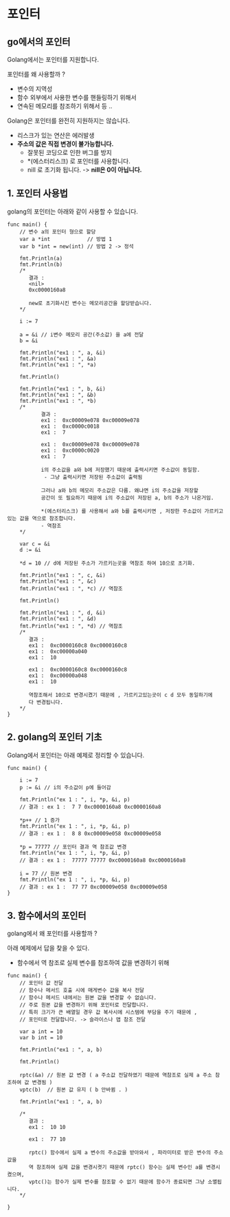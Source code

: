 # 포인터
## go에서의 포인터
Golang에서는 포인터를 지원합니다.

포인터를 왜 사용할까 ?
- 변수의 지역성
- 함수 외부에서 사용한 변수를 핸들링하기 위해서
- 연속된 메모리를 참조하기 위해서 등 ..

Golang은 포인터를 완전히 지원하지는 않습니다.
- 리스크가 있는 연산은 에러발생
- **주소의 값은 직접 변경이 불가능합니다.**
    - 잘못된 코딩으로 인한 버그를 방지
    - *(에스터리스크) 로 포인터를 사용합니다.
    - nill 로 초기화 됩니다. -> **nill은 0이 아닙니다.**

## 1. 포인터 사용법
golang의 포인터는 아래와 같이 사용할 수 있습니다.
```golang
func main() {
	// 변수 a의 포인터 형으로 할당
	var a *int            // 방법 1
	var b *int = new(int) // 방법 2 -> 정석

	fmt.Println(a)
	fmt.Println(b)
	/*
	   결과 :
	   <nil>
	   0xc0000160a8

	   new로 초기화시킨 변수는 메모리공간을 할당받습니다.
	*/

	i := 7

	a = &i // i변수 메모리 공간(주소값) 을 a에 전달
	b = &i

	fmt.Println("ex1 : ", a, &i)
	fmt.Println("ex1 : ", &a)
	fmt.Println("ex1 : ", *a)

	fmt.Println()

	fmt.Println("ex1 : ", b, &i)
	fmt.Println("ex1 : ", &b)
	fmt.Println("ex1 : ", *b)
	/*
		   결과 :
		   ex1 :  0xc00009e078 0xc00009e078
		   ex1 :  0xc0000c0018
		   ex1 :  7

		   ex1 :  0xc00009e078 0xc00009e078
		   ex1 :  0xc0000c0020
		   ex1 :  7

		   i의 주소값을 a와 b에 저장했기 때문에 출력시키면 주소값이 동일함.
			- 그냥 출력시키면 저장된 주소값이 출력됨

		   그러나 a와 b의 메모리 주소값은 다름. 왜냐면 i의 주소값을 저장할
		   공간이 또 필요하기 때문에 i의 주소값이 저장된 a, b의 주소가 나온거임.

		   *(에스터리스크) 를 사용해서 a와 b를 출력시키면 , 저장한 주소값이 가르키고있는 값을 역으로 참조합니다.
		   - 역참조
	*/

	var c = &i
	d := &i

	*d = 10 // d에 저장된 주소가 가르키는곳을 역참조 하여 10으로 초기화.

	fmt.Println("ex1 : ", c, &i)
	fmt.Println("ex1 : ", &c)
	fmt.Println("ex1 : ", *c) // 역참조

	fmt.Println()

	fmt.Println("ex1 : ", d, &i)
	fmt.Println("ex1 : ", &d)
	fmt.Println("ex1 : ", *d) // 역참조
	/*
	   결과 :
	   ex1 :  0xc0000160c8 0xc0000160c8
	   ex1 :  0xc00000a040
	   ex1 :  10

	   ex1 :  0xc0000160c8 0xc0000160c8
	   ex1 :  0xc00000a048
	   ex1 :  10

	   역참조해서 10으로 변경시켰기 때문에 , 가르키고있는곳이 c d 모두 동일하기에
	   다 변경됩니다.
	*/
}
```

## 2. golang의 포인터 기초
Golang에서 포인터는 아래 예제로 정리할 수 있습니다.

```golang
func main() {

	i := 7
	p := &i // i의 주소값이 p에 들어감

	fmt.Println("ex 1 : ", i, *p, &i, p)
	// 결과 : ex 1 :  7 7 0xc0000160a8 0xc0000160a8

	*p++ // 1 증가
	fmt.Println("ex 1 : ", i, *p, &i, p)
	// 결과 : ex 1 :  8 8 0xc00009e058 0xc00009e058

	*p = 77777 // 포인터 결과 역 참조값 변경
	fmt.Println("ex 1 : ", i, *p, &i, p)
	// 결과 : ex 1 :  77777 77777 0xc0000160a8 0xc0000160a8

	i = 77 // 원본 변경
	fmt.Println("ex 1 : ", i, *p, &i, p)
	// 결과 : ex 1 :  77 77 0xc00009e058 0xc00009e058
}
```

## 3. 함수에서의 포인터
golang에서 왜 포인터를 사용할까 ?

아래 예제에서 답을 찾을 수 있다.
- 함수에서 역 참조로 실제 변수를 참조하여 값을 변경하기 위해
```golang
func main() {
	// 포인터 값 전달
	// 함수나 메서드 호출 시에 매게변수 값을 복사 전달
	// 함수나 메서드 내에서는 원본 값을 변경할 수 없습니다.
	// 주로 원본 값을 변경하기 위해 포인터로 전달합니다.
	// 특히 크기가 큰 배열일 경우 값 복사시에 시스템에 부담을 주기 때문에 ,
	// 포인터로 전달합니다. -> 슬라이스나 맵 참조 전달

	var a int = 10
	var b int = 10

	fmt.Println("ex1 : ", a, b)

	fmt.Println()

	rptc(&a) // 원본 값 변경 ( a 주소값 전달하였기 때문에 역참조로 실제 a 주소 참조하여 값 변경됨 )
	vptc(b)  // 원본 값 유지 ( b 안바뀜 . )

	fmt.Println("ex1 : ", a, b)

	/*
	   결과 :
	   ex1 :  10 10

	   ex1 :  77 10

	   rptc() 함수에서 실제 a 변수의 주소값을 받아와서 , 파라미터로 받은 변수의 주소값을
	   역 참조하여 실제 값을 변경시켯기 때문에 rptc() 함수는 실제 변수인 a를 변경시켰으며,
	   vptc()는 함수가 실제 변수를 참조할 수 없기 때문에 함수가 종료되면 그냥 소멸됩니다.
	*/

}
```